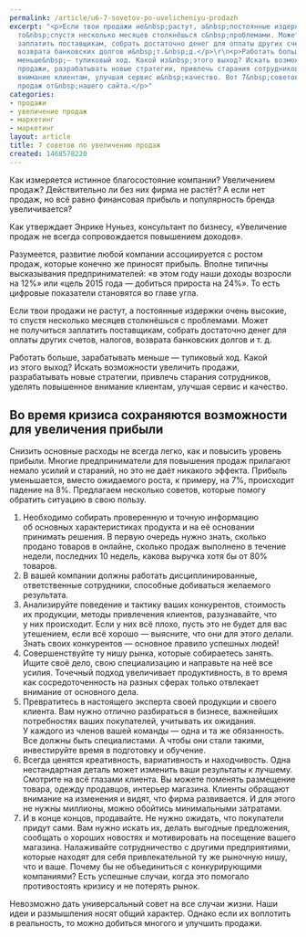 ```yaml
---
permalink: /article/u6-7-sovetov-po-uvelicheniyu-prodazh
excerpt: "<p>Если твои продажи не&nbsp;растут, а&nbsp;постоянные издержки очень высокие,
  то&nbsp;спустя несколько месяцев столкнёшься с&nbsp;проблемами. Может не&nbsp;получиться
  заплатить поставщикам, собрать достаточно денег для оплаты других счетов, налогов,
  возврата банковских долгов и&nbsp;т.&nbsp;д.</p>\r\n<p>Работать больше, зарабатывать
  меньше&nbsp;— тупиковый ход. Какой из&nbsp;этого выход? Искать возможности увеличить
  продажи, разрабатывать новые стратегии, привлечь старания сотрудников, уделять повышенное
  внимание клиентам, улучшая сервис и&nbsp;качество. Вот 7&nbsp;советов по&nbsp;увеличению
  продаж от&nbsp;нашего сайта.</p>"
categories:
- продажи
- увеличение продаж
- маркетинг
- маркетинг
layout: article
title: 7 советов по увеличению продаж
created: 1468578220
---
```

<p>Как измеряется истинное благосостояние компании? Увеличением продаж? Действительно&nbsp;ли без них фирма не&nbsp;растёт? А&nbsp;если нет продаж, но&nbsp;всё равно финансовая прибыль и&nbsp;популярность бренда увеличивается?</p>
<p>Как утверждает Энрике Нуньез, консультант по&nbsp;бизнесу, «Увеличение продаж не&nbsp;всегда сопровождается повышением доходов».</p>
<p>Разумеется, развитие любой компании ассоциируется с&nbsp;ростом продаж, которые конечно&nbsp;же приносят прибыль. Вполне типичны высказывания предпринимателей: «в&nbsp;этом году наши доходы возросли на&nbsp;12%» или «цель 2015 года&nbsp;— добиться прироста на&nbsp;24%». То&nbsp;есть цифровые показатели становятся во&nbsp;главе угла.</p>
<p>Если твои продажи не&nbsp;растут, а&nbsp;постоянные издержки очень высокие, то&nbsp;спустя несколько месяцев столкнёшься с&nbsp;проблемами. Может не&nbsp;получиться заплатить поставщикам, собрать достаточно денег для оплаты других счетов, налогов, возврата банковских долгов и&nbsp;т.&nbsp;д.</p>
<p>Работать больше, зарабатывать меньше&nbsp;— тупиковый ход. Какой из&nbsp;этого выход? Искать возможности увеличить продажи, разрабатывать новые стратегии, привлечь старания сотрудников, уделять повышенное внимание клиентам, улучшая сервис и&nbsp;качество.</p>
<h2>Во&nbsp;время кризиса сохраняются возможности для увеличения прибыли</h2>
<p>Снизить основные расходы не&nbsp;всегда легко, как и&nbsp;повысить уровень прибыли. Многие предприниматели для повышения продаж прилагают немало усилий и&nbsp;стараний, но&nbsp;это не&nbsp;даёт никакого эффекта. Прибыль уменьшается, вместо ожидаемого роста, к&nbsp;примеру, на&nbsp;7%, происходит падение на&nbsp;8%. Предлагаем несколько советов, которые помогу обратить ситуацию в&nbsp;свою пользу.</p>
<p>
	<ol>
		<li><span>Необходимо собирать проверенную и</span>&nbsp;<span>точную информацию об</span>&nbsp;<span>основных характеристиках продукта и</span>&nbsp;<span>на</span>&nbsp;<span>её</span>&nbsp;<span>основании принимать решения. В</span>&nbsp;<span>первую очередь нужно знать, сколько продано</span><span> товаров в</span>&nbsp;<span>онлайне, сколько продаж выполнено в</span>&nbsp;<span>течение недели, последних 10</span>&nbsp;<span>недель, какова выручка хотя</span>&nbsp;<span>бы от</span>&nbsp;<span>80% товаров.</span></li>
		<li><span>В</span>&nbsp;<span>вашей компании должны работать дисциплинированные, ответственные сотрудники, способные добиваться желаемого результата.</span></li>
		<li><span>Анализируйте поведение и</span>&nbsp;<span>тактику ваших конкурентов, стоимость их</span>&nbsp;<span>продукции, методы привлечения клиентов, разузнавайте, что у</span>&nbsp;<span>них происходит. Если у</span>&nbsp;<span>них всё плохо, пусть это не</span>&nbsp;<span>будет для вас утешением, если всё хорошо</span>&nbsp;<span>— выясните, что они для этого делали. Знать своих конкурентов</span>&nbsp;<span>— основное правило успешных людей!</span></li>
		<li><span>Совершенствуйте ту</span>&nbsp;<span>нишу рынка, которые собираетесь занять. Ищите своё дело, свою специализацию и</span>&nbsp;<span>направьте на</span>&nbsp;<span>неё все усилия. Точечный подход увеличивает продуктивность, в</span>&nbsp;<span>то</span>&nbsp;<span>время как сосредоточенность на</span>&nbsp;<span>разных сферах только отвлекает внимание от</span>&nbsp;<span>основного дела.</span></li>
		<li><span>Превратитесь в</span>&nbsp;<span>настоящего эксперта своей продукции и</span>&nbsp;<span>своего клиента. Вам нужно отлично разбираться в</span>&nbsp;<span>бизнесе, важнейших потребностях ваших покупателей, учитывать их</span>&nbsp;<span>ожидания. У</span>&nbsp;<span>каждого из</span>&nbsp;<span>членов вашей команды</span>&nbsp;<span>— одна и</span>&nbsp;<span>та</span>&nbsp;<span>же обязанность. Все должны быть специалистами. А</span>&nbsp;<span>чтобы они стали такими, инвестируйте время в</span>&nbsp;<span>подготовку и</span>&nbsp;<span>обучение.</span></li>
		<li><span>Всегда ценятся креативность, вариативность и</span>&nbsp;<span>находчивость. Одна нестандартная деталь может изменить ваши результаты к</span>&nbsp;<span>лучшему. Смотрите на</span>&nbsp;<span>всё глазами клиента. Вы</span>&nbsp;<span>можете поменять размещение товара, одежду продавцов, интерьер магазина. Клиенты обращают внимание на</span>&nbsp;<span>изменения и</span>&nbsp;<span>видят, что фирма развивается. И</span>&nbsp;<span>для этого не</span>&nbsp;<span>нужны миллионы, можно обойтись минимальными затратами.</span></li>
		<li><span>И</span>&nbsp;<span>в</span>&nbsp;<span>конце концов, продавайте. Не</span>&nbsp;<span>нужно ожидать, что покупатели придут сами. Вам нужно искать</span>&nbsp;<span>их, делать выгодные предложения, сообщать о</span>&nbsp;<span>хороших новостях и</span>&nbsp;<span>мотивировать на</span>&nbsp;<span>посещение вашего магазина. Налаживайте сотрудничество с</span>&nbsp;<span>другими предприятиями, которые находят для себя привлекательной ту</span>&nbsp;<span>же рыночную нишу, что и</span>&nbsp;<span>ваше. Почему</span>&nbsp;<span>бы не</span>&nbsp;<span>объединиться с</span>&nbsp;<span>конкурирующими компаниями? Есть успешные случаи, когда это помогало противостоять кризису и</span>&nbsp;<span>не</span>&nbsp;<span>потерять рынок.</span></li>
	</ol>
</p>
<p>Невозможно дать универсальный совет на&nbsp;все случаи жизни. Наши идеи и&nbsp;размышления носят общий характер. Однако если их&nbsp;воплотить в&nbsp;реальность, то&nbsp;можно добиться многого и&nbsp;улучшить продажи.</p>
